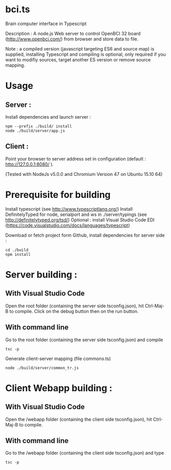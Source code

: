 # bci.ts
Brain computer interface in Typescript

Description : A node.js Web server to control OpenBCI 32 board (http://www.openbci.com/) from browser and store data to file.

Note : a compiled version (javascript targeting ES6 and source map) is supplied, installing Typescript and compiling is optional,
only required if you want to modifiy sources, target another ES version or remove source mapping.

Usage
=====


Server :
-------

Install dependencies and launch server :

```
npm --prefix ./build/ install
node ./build/server/app.js
```


Client :
-------

Point your browser to server address set in configuration (default : http://127.0.0.1:8080/ ).


(Tested with NodeJs v5.0.0 and Chromium Version 47 on Ubuntu 15.10 64)



Prerequisite for building
=========================

Install typescript (see http://www.typescriptlang.org/)
Install DefinitelyTyped for node, serialport and ws in ./server/typings (see http://definitelytyped.org/tsd/) 
Optional : install Visual Studio Code EDI (https://code.visualstudio.com/docs/languages/typescript)

Download or fetch project form Github, install dependencies for server side :
```
cd ./build
npm install
```

Server building :
==========================

With Visual Studio Code
-----------------------

Open the root folder (containing the server side tsconfig.json), hit Ctrl-Maj-B to compile. 
Click on the debug button then on the run button.

With command line
-----------------

Go to the root folder (containing the server side tsconfig.json) and compile

```
tsc -p
```

Generate client-server mapping (file commons.ts)

```
node ./build/server/common_tr.js
```


Client Webapp building :
=================

With Visual Studio Code
-----------------------

Open the /webapp folder (containing the client side tsconfig.json), hit Ctrl-Maj-B to compile. 

With command line
-----------------

Go to the /webapp folder (containing the client side tsconfig.json) and type

```
tsc -p
```
